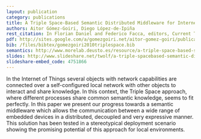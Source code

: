 ```yaml
--- 
layout: publication
category: publications
title: A Triple Space-Based Semantic Distributed Middleware for Internet of Things
authors: Aitor Gómez-Goiri, Diego López-de-Ipiña
rest_citation: In Florian Daniel and Federico Facca, editors, Current Trends in Web Engineering, volume 6385 of Lecture Notes in Computer Science, pages 447-458. Springer Berlin / Heidelberg, July 2010. 10.1007/978-3-642-16985-4 43.
pdf: http://sites.google.com/a/gomezgoiri.net/aitor-gomez-goiri/publications/gomezgoiri2010triplespace.pdf
bib: /files/bibtex/gomezgoiri2010triplespace.bib
semantics: http://www.morelab.deusto.es/resource/a-triple-space-based-semantic-distributed-middleware-for-internet-of-things
slides: http://www.slideshare.net/twolf/a-triple-spacebased-semantic-distributed-middleware-for-internet-of-things
slideshare-embed_code: 4751866
--- 
```


In the Internet of Things several objects with network capabilities are connected over a self-configured local network with other objects to interact and share knowledge.
In this context, the Triple Space approach, where different processes share common semantic knowledge, seems to fit perfectly.
In this paper we present our progress towards a semantic middleware which allows the communication between a wide range of embedded devices in a distributed, decoupled and very expressive manner.
This solution has been tested in a stereotypical deployment scenario showing the promising potential of this approach for local environments.